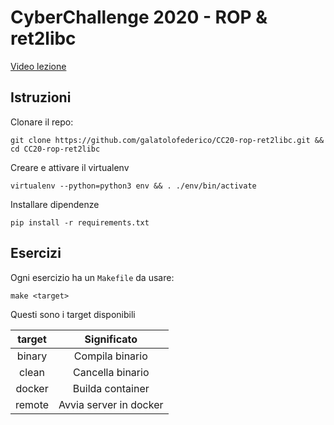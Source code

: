 # CyberChallenge 2020 - ROP & ret2libc

[Video lezione](https://www.youtube.com/watch?v=mUOWsuLE_lI)

## Istruzioni

Clonare il repo:

```
git clone https://github.com/galatolofederico/CC20-rop-ret2libc.git && cd CC20-rop-ret2libc
```

Creare e attivare il virtualenv

```
virtualenv --python=python3 env && . ./env/bin/activate
```

Installare dipendenze

```
pip install -r requirements.txt
```

## Esercizi

Ogni esercizio ha un `Makefile` da usare:


```
make <target>
```

Questi sono i target disponibili

| target |       Significato      |
|:------:|:----------------------:|
| binary |     Compila binario    |
|  clean |    Cancella binario    |
| docker |    Builda container    |
| remote | Avvia server in docker |
